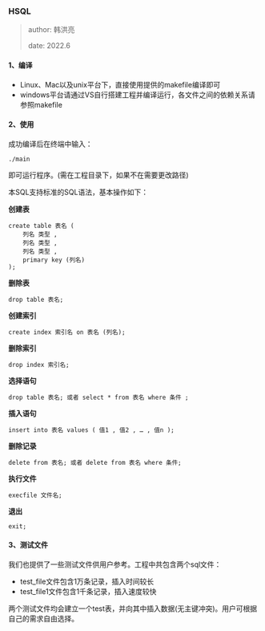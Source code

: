 ### HSQL

> author: 韩洪亮
>
> date: 2022.6

#### 1、编译

- Linux、Mac以及unix平台下，直接使用提供的makefile编译即可
- windows平台请通过VS自行搭建工程并编译运行，各文件之间的依赖关系请参照makefile

#### 2、使用

成功编译后在终端中输入：

```
./main
```

即可运行程序。(需在工程目录下，如果不在需要更改路径)

本SQL支持标准的SQL语法，基本操作如下：

**创建表**

```mysql
create table 表名 (
	列名 类型 ,
	列名 类型 ,
	列名 类型 ,
	primary key (列名)
);
```

**删除表**

```mssql
drop table 表名;
```

**创建索引**

```mysql
create index 索引名 on 表名 (列名);
```

**删除索引**

```mysq
drop index 索引名;
```

**选择语句**

```mysq
drop table 表名; 或者 select * from 表名 where 条件 ;
```

**插入语句**

```my
insert into 表名 values ( 值1 , 值2 , … , 值n );
```

**删除记录**

```mysq
delete from 表名; 或者 delete from 表名 where 条件;
```

**执行文件**

```mysq
execfile 文件名;
```

**退出**

```mysq
exit;
```

#### 3、测试文件

我们也提供了一些测试文件供用户参考。工程中共包含两个sql文件：

- test_file文件包含1万条记录，插入时间较长
- test_file1文件包含1千条记录，插入速度较快

两个测试文件均会建立一个test表，并向其中插入数据(无主键冲突)。用户可根据自己的需求自由选择。